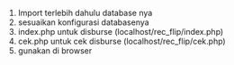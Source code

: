 1. Import terlebih dahulu database nya
2. sesuaikan konfigurasi databasenya
3. index.php untuk disburse (localhost/rec_flip/index.php)
4. cek.php untuk cek disburse (localhost/rec_flip/cek.php)
5. gunakan di browser
